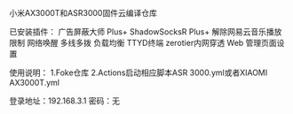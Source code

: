 小米AX3000T和ASR3000固件云编译仓库


已安装插件：
广告屏蔽大师 Plus+
ShadowSocksR Plus+
解除网易云音乐播放限制
网络唤醒
多线多拨
负载均衡
TTYD终端
zerotier内网穿透
Web 管理页面设置

使用说明：
1.Foke仓库
2.Actions启动相应脚本ASR 3000.yml或者XIAOMI AX3000T.yml

登录地址：192.168.3.1  密码：无
